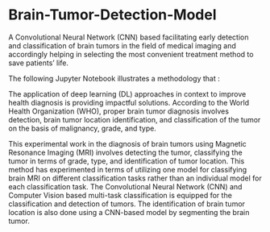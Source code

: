 # Brain-Tumor-Detection-Model
A Convolutional Neural Network (CNN) based facilitating early detection and classification of brain tumors in the field of medical imaging and accordingly helping in selecting the most convenient treatment method to save patients’ life.

The following Jupyter Notebook illustrates a methodology that :

The application of deep learning (DL) approaches in context to improve health diagnosis is providing impactful solutions. According to the World Health Organization (WHO), proper brain tumor diagnosis involves detection, brain tumor location identification, and classification of the tumor on the basis of malignancy, grade, and type.

This experimental work in the diagnosis of brain tumors using Magnetic Resonance Imaging (MRI) involves detecting the tumor, classifying the tumor in terms of grade, type, and identification of tumor location. This method has experimented in terms of utilizing one model for classifying brain MRI on different classification tasks rather than an individual model for each classification task. The Convolutional Neural Network (CNN) and Computer Vision based multi-task classification is equipped for the classification and detection of tumors. The identification of brain tumor location is also done using a CNN-based model by segmenting the brain tumor.
